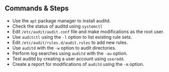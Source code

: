 ## Commands & Steps

- Use the `apt` package manager to install auditd.
- Check the status of auditd using `systemctl`
- Edit `/etc/audit/audit.conf` file and make modifications as the root user.
- Use `auditctl` using the `-l` option to list existing rule sets.
- Edit `/etc/audit/rules.d/audit.rules` to add new rules.
- Use `auditd` with the `-w` option to audit directories.
- Perform log searches using `auditd`  with the `-au`  option.
- Test auditd by creating a user account using `useradd`.
- Create a report for modifications of `auditd` using the `-m` option.